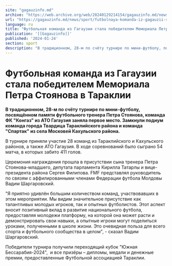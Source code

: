 ```yaml
---
site: "gagauzinfo.md"
archive: "https://web.archive.org/web/20240129214154/gagauzinfo.md/news/sport/futbolnaya-komanda-iz-gagauzii-stala-pobeditelem-memoriala-petra-stoyanova-v-taraklii"
url: "https://gagauzinfo.md/news/sport/futbolnaya-komanda-iz-gagauzii-stala-pobeditelem-memoriala-petra-stoyanova-v-taraklii"
language: ru
title: "Футбольная команда из Гагаузии стала победителем Мемориала Петра Стоянова в Тараклии"
publication: '[[Gagauzinfo]]'
published: '2024-01-24'
section: sport
description: "В традиционном, 28-м по счёту турнире по мини-футболу, посвящённом памяти футбольного тренера Петра Стоянова, команда ФК \"Конгаз\" из АТО Гагаузия заняла первое место. Замкнули подиум команда города Твардица Тараклийского района и команда \"Спартак\" из села Московей Кахульского района."
---
```


# Футбольная команда из Гагаузии стала победителем Мемориала Петра Стоянова в Тараклии

**В традиционном, 28-м по счёту турнире по мини-футболу, посвящённом памяти футбольного тренера Петра Стоянова, команда ФК "Конгаз" из АТО Гагаузия заняла первое место. Замкнули подиум команда города Твардица Тараклийского района и команда "Спартак" из села Московей Кахульского района.**

В турнире приняли участие 28 команд из Тараклийского и Кахульского районов, а также АТО Гагаузия. В ходе соревнований было сыграно 54 матча, в которых забито 411 голов.

Церемония награждения прошла в присутствии сына тренера Петра Стоянова-младшего, депутата парламента Кирилла Татарлы и вице-президента района Сергея Филипова. FMF представлял руководитель по связям с аффилированными членами Федерации футбола Молдовы Вадим Шаргаровский.

"Я приятно удивлён большим количеством команд, участвовавших в этом мероприятии. Мы видим значительное присутствие как талантливых молодых игроков, так и опытных футболистов. Этот аспект вносит позитивный вклад в развитие национального футбола, предоставляя молодежи платформу, на которой она может расти и демонстрировать свои навыки, а опытные игроки могут поделиться уроками, полученными в школе жизни. Это очевидная польза для всего спорта и футбольного сообщества в целом", - сказал Вадим Шаргаровский.

Победители турнира получили переходящий кубок "Южная Бессарабия-2024",  и все призёры – дипломы, медали и денежные премии, предоставленные Футбольной ассоциацией Тараклии.